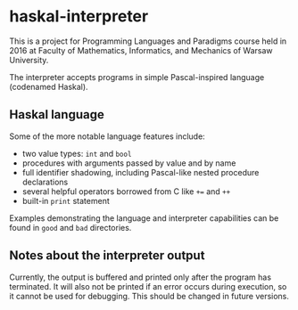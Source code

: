 # haskal-interpreter

This is a project for Programming Languages and Paradigms course held in 2016 at Faculty of Mathematics, Informatics, and Mechanics of Warsaw University.

The interpreter accepts programs in simple Pascal-inspired language (codenamed Haskal).

## Haskal language

Some of the more notable language features include:
* two value types: `int` and `bool`
* procedures with arguments passed by value and by name
* full identifier shadowing, including Pascal-like nested procedure declarations
* several helpful operators borrowed from C like `+=` and `++`
* built-in `print` statement

Examples demonstrating the language and interpreter capabilities can be found in `good` and `bad` directories.

## Notes about the interpreter output

Currently, the output is buffered and printed only after the program has terminated. It will also not be printed if an error occurs during execution, so it cannot be used for debugging. This should be changed in future versions.
